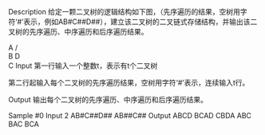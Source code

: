 Description
给定一颗二叉树的逻辑结构如下图，（先序遍历的结果，空树用字符‘#’表示，例如AB#C##D##），建立该二叉树的二叉链式存储结构，并输出该二叉树的先序遍历、中序遍历和后序遍历结果。

  A
 /  \
B    D
 \
  C
Input
第一行输入一个整数t，表示有t个二叉树

第二行起输入每个二叉树的先序遍历结果，空树用字符‘#’表示，连续输入t行。

Output
输出每个二叉树的先序遍历、中序遍历和后序遍历结果。

Sample
#0
Input
2
AB#C##D##
AB##C##
Output
ABCD
BCAD
CBDA
ABC
BAC
BCA